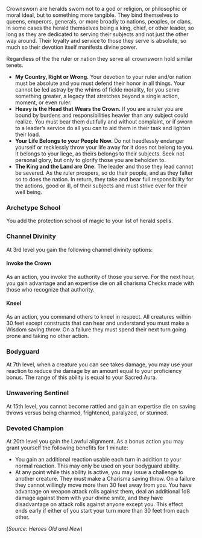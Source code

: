 Crownsworn are heralds sworn not to a god or religion, or philosophic or moral ideal, but to something more tangible.  They bind themselves to queens, emperors, generals, or more broadly to nations, peoples, or clans, in some cases the herald themselves being a king, chief, or other leader, so long as they are dedicated to serving their subjects and not just the other way around.  Their loyalty and service to those they serve is absolute, so much so their devotion itself manifests divine power.

Regardless of the the ruler or nation they serve all crownsworn hold similar tenets.
- **My Country, Right or Wrong.**  Your devotion to your ruler and/or nation must be absolute and you must defend their honor in all things.  Your cannot be led astray by the whims of fickle morality, for you serve something greater, a legacy that stretches beyond a single action, moment, or even ruler. 
- **Heavy is the Head that Wears the Crown.**  If you are a ruler you are bound by burdens and responsibilities heavier than any subject could realize.  You must bear them dutifully and without complaint, or if sworn to a leader’s service do all you can to aid them in their task and lighten their load.
- **Your Life Belongs to your People Now.**  Do not heedlessly endanger yourself or recklessly throw your life away for it does not belong to you.  It belongs to your liege, as theirs belongs to their subjects.  Seek not personal glory, but only to glorify those you are beholden to.
- **The King and the Land are One.**  The leader and those they lead cannot be severed.  As the ruler prospers, so do their people, and as they falter so to does the nation.  In return, they take and bear full responsibility for the actions, good or ill, of their subjects and must strive ever for their well being.

### Archetype School
You add the protection school of magic to your list of herald spells.

### Channel Divinity
At 3rd level you gain the following channel divinity options:
#### Invoke the Crown
As an action, you invoke the authority of those you serve.  For the next hour, you gain advantage and an expertise die on all charisma Checks made with those who recognize that authority.
#### Kneel
As an action, you command others to kneel in respect.  All creatures within 30 feet except constructs that can hear and understand you must make a Wisdom saving throw.  On a failure they must spend their next turn going prone and taking no other action.

### Bodyguard
At 7th level, when a creature you can see takes damage, you may use your reaction to reduce the damage by an amount equal to your proficiency bonus.  The range of this ability is equal to your Sacred Aura.

### Unwavering Sentinel
At 15th level, you cannot become rattled and gain an expertise die on saving throws versus being charmed, frightened, paralyzed, or stunned.

### Devoted Champion
At 20th level you gain the Lawful alignment.  As a bonus action you may grant yourself the following benefits for 1 minute:
- You gain an additional reaction usable each turn in addition to your normal reaction.  This may only be used on your bodyguard ability.
- At any point while this ability is active, you may issue a challenge to another creature.  They must make a Charisma saving throw.  On a failure they cannot willingly move more then 30 feet away from you.  You have advantage on weapon attack rolls against them, deal an additional 1d8 damage against them with your divine smite, and they have disadvantage on attack rolls against anyone except you. This effect ends early if either of you start your turn more than 30 feet from each other.

(*Source: Heroes Old and New*)
